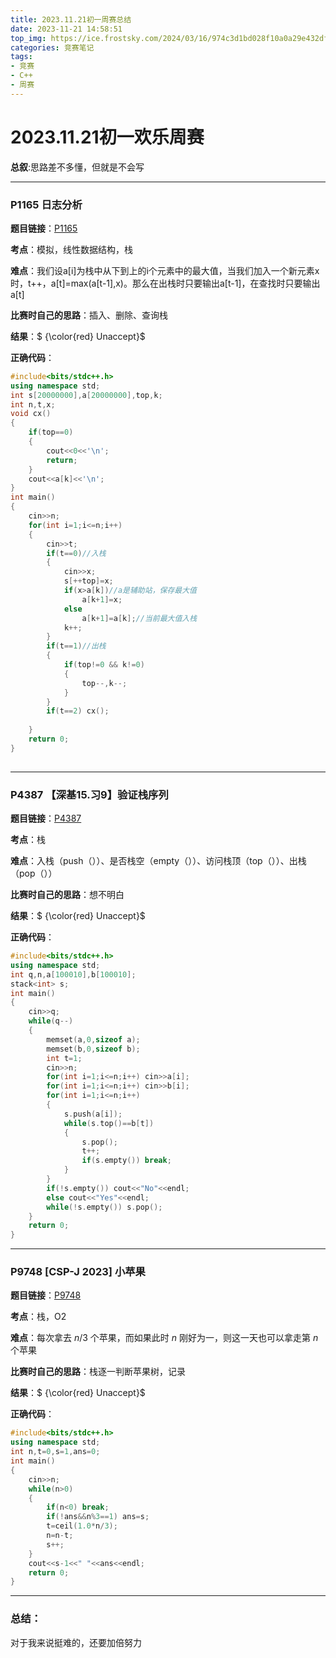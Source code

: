 ```yaml
---
title: 2023.11.21初一周赛总结
date: 2023-11-21 14:58:51
top_img: https://ice.frostsky.com/2024/03/16/974c3d1bd028f10a0a29e432dfc42f8d.png
categories: 竞赛笔记
tags:
- 竞赛
- C++
- 周赛
---
```


# 2023.11.21初一欢乐周赛

**总叙**:思路差不多懂，但就是不会写

------------
### P1165 日志分析

**题目链接**：[P1165](https://www.luogu.com.cn/problem/P1165)

**考点**：模拟，线性数据结构，栈

**难点**：我们设a[i]为栈中从下到上的i个元素中的最大值，当我们加入一个新元素x时，t++，a[t]=max(a[t-1],x)。那么在出栈时只要输出a[t-1]，在查找时只要输出a[t]

**比赛时自己的思路**：插入、删除、查询栈

**结果**：$ {\color{red} Unaccept}$

**正确代码**：
```cpp
#include<bits/stdc++.h>
using namespace std;
int s[20000000],a[20000000],top,k;
int n,t,x;
void cx()
{
	if(top==0)
	{
		cout<<0<<'\n';
		return;
	}
	cout<<a[k]<<'\n';
}
int main()
{
	cin>>n;
	for(int i=1;i<=n;i++)
	{
		cin>>t;
		if(t==0)//入栈
		{
			cin>>x;
			s[++top]=x;
			if(x>a[k])//a是辅助站，保存最大值 
				a[k+1]=x;
			else
				a[k+1]=a[k];//当前最大值入栈 
			k++; 
	 	} 
	 	if(t==1)//出栈 
	 	{
			if(top!=0 && k!=0)
			{
				top--,k--;
			}
	 	}
		if(t==2) cx();
		
	}
	return 0;
}
 
```


------------
### P4387 【深基15.习9】验证栈序列

**题目链接**：[P4387](https://www.luogu.com.cn/problem/P4387)

**考点**：栈

**难点**：入栈（push（））、是否栈空（empty（））、访问栈顶（top（））、出栈（pop（））

**比赛时自己的思路**：想不明白

**结果**：$ {\color{red} Unaccept}$

**正确代码**：
```cpp
#include<bits/stdc++.h>
using namespace std;
int q,n,a[100010],b[100010];
stack<int> s;
int main()
{
	cin>>q;
	while(q--)
	{
		memset(a,0,sizeof a);
		memset(b,0,sizeof b);
		int t=1;
		cin>>n;
		for(int i=1;i<=n;i++) cin>>a[i];
		for(int i=1;i<=n;i++) cin>>b[i];
		for(int i=1;i<=n;i++)
		{
			s.push(a[i]);
			while(s.top()==b[t])
			{
				s.pop();
				t++;
				if(s.empty()) break;
			}
		}
		if(!s.empty()) cout<<"No"<<endl;
		else cout<<"Yes"<<endl;
		while(!s.empty()) s.pop();
	}
	return 0;
}
```
---

### P9748 [CSP-J 2023] 小苹果

**题目链接**：[P9748](https://www.luogu.com.cn/problem/P9748)

**考点**：栈，O2

**难点**：每次拿去  $n/3$ 个苹果，而如果此时 $n % 3$  刚好为一，则这一天也可以拿走第 $n$ 个苹果

**比赛时自己的思路**：栈逐一判断苹果树，记录

**结果**：$ {\color{red} Unaccept}$

**正确代码**：
```cpp
#include<bits/stdc++.h>
using namespace std;
int n,t=0,s=1,ans=0;
int main()
{
	cin>>n;
	while(n>0)
	{
		if(n<0) break;
		if(!ans&&n%3==1) ans=s;
		t=ceil(1.0*n/3);
		n=n-t;
		s++;
	}
	cout<<s-1<<" "<<ans<<endl;
	return 0;
}
```




------------
### 总结：
对于我来说挺难的，还要加倍努力